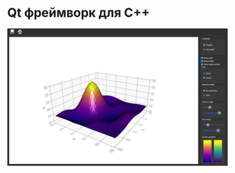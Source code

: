 # Qt фреймворк для C++

<img src="https://github.com/DL4x/itmo-courses/blob/main/cpp-course/lab-3/app.png"/>
